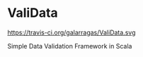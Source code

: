 # ValiData

https://travis-ci.org/galarragas/ValiData.svg

Simple Data Validation Framework in Scala
